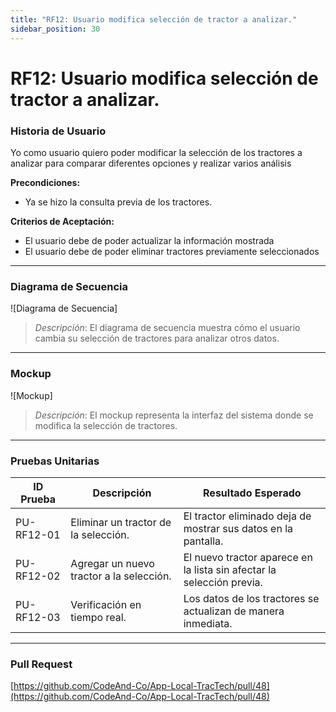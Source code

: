 ```yaml
---
title: "RF12: Usuario modifica selección de tractor a analizar."  
sidebar_position: 30
---
```


# RF12: Usuario modifica selección de tractor a analizar.

### Historia de Usuario

Yo como usuario quiero poder modificar la selección de los tractores a analizar para comparar diferentes opciones y realizar varios análisis

  **Precondiciones:**
  - Ya se hizo la consulta previa de los tractores.

  **Criterios de Aceptación:**
  - El usuario debe de poder actualizar la información mostrada
  - El usuario debe de poder eliminar tractores previamente seleccionados

---

### Diagrama de Secuencia

![Diagrama de Secuencia] 

> *Descripción*: El diagrama de secuencia muestra cómo el usuario cambia su selección de tractores para analizar otros datos.
---

### Mockup

![Mockup]

> *Descripción*: El mockup representa la interfaz del sistema donde se modifica la selección de tractores.

---

### Pruebas Unitarias 
| ID Prueba | Descripción | Resultado Esperado |
|-----------|-------------|--------------------|
|PU-RF12-01|Eliminar un tractor de la selección.|El tractor eliminado deja de mostrar sus datos en la pantalla.|
|PU-RF12-02|Agregar un nuevo tractor a la selección.|El nuevo tractor aparece en la lista sin afectar la selección previa.|
|PU-RF12-03|Verificación en tiempo real.|Los datos de los tractores se actualizan de manera inmediata.|

---

### Pull Request
[https://github.com/CodeAnd-Co/App-Local-TracTech/pull/48](https://github.com/CodeAnd-Co/App-Local-TracTech/pull/48)
